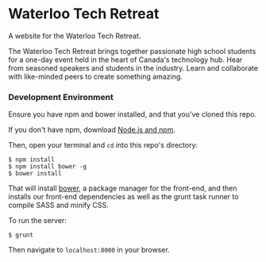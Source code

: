Waterloo Tech Retreat
===============
A website for the Waterloo Tech Retreat.

The Waterloo Tech Retreat brings together passionate high school students for a one-day event held in the heart of Canada's technology hub. Hear from seasoned speakers and students in the industry. Learn and collaborate with like-minded peers to create something amazing.

### Development Environment
Ensure you have npm and bower installed, and that you've cloned this repo.

If you don't have npm, download [Node.js and npm](https://nodejs.org/).

Then, open your terminal and `cd` into this repo's directory:
```
$ npm install
$ npm install bower -g
$ bower install
```
That will install [bower](http://bower.io/), a package manager for the front-end, and then installs our front-end dependencies as well as the grunt task runner to compile SASS and minify CSS.

To run the server:
```
$ grunt
```

Then navigate to `localhost:8000` in your browser.
